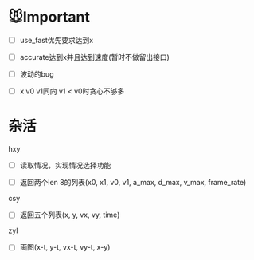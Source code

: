 # 🐭Important

- [ ] use_fast优先要求达到x

- [ ] accurate达到x并且达到速度(暂时不做留出接口)

- [ ] 波动的bug

- [ ] x v0 v1同向 v1 < v0时贪心不够多

# 杂活

hxy

- [ ] 读取情况，实现情况选择功能

- [ ] 返回两个len 8的列表(x0, x1, v0, v1, a_max, d_max, v_max, frame_rate)

csy

- [ ] 返回五个列表(x, y, vx, vy, time)

zyl

- [ ] 画图(x-t, y-t, vx-t, vy-t, x-y)
